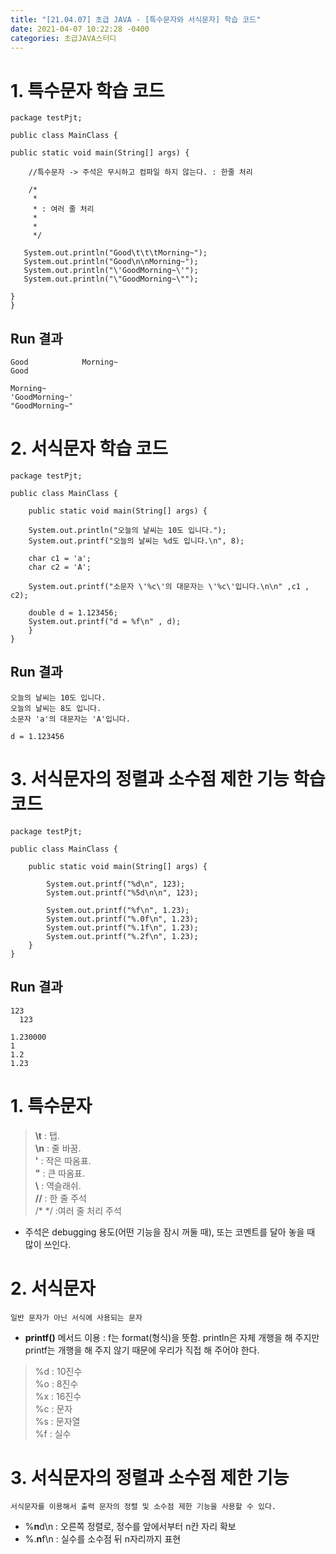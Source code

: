 ```yaml
---
title: "[21.04.07] 초급 JAVA - [특수문자와 서식문자] 학습 코드"
date: 2021-04-07 10:22:28 -0400
categories: 초급JAVA스터디
---
```



# 1. 특수문자 학습 코드

	package testPjt;
	
    public class MainClass {
	
	public static void main(String[] args) {
		
		//특수문자 -> 주석은 무시하고 컴파일 하지 않는다. : 한줄 처리
		
		/*
		 * 
		 * : 여러 줄 처리 
		 * 
		 * 
		 */
		
	   System.out.println("Good\t\t\tMorning~");
	   System.out.println("Good\n\nMorning~");
	   System.out.println("\'GoodMorning~\'");
	   System.out.println("\"GoodMorning~\"");
		
	}
	}

## Run 결과
	Good			Morning~
	Good
	
	Morning~
	'GoodMorning~'
	"GoodMorning~"

# 2. 서식문자 학습 코드

	package testPjt;
	
	public class MainClass {
	
		public static void main(String[] args) {
			
		System.out.println("오늘의 날씨는 10도 입니다.");
		System.out.printf("오늘의 날씨는 %d도 입니다.\n", 8);
		
		char c1 = 'a';
		char c2 = 'A';
		
		System.out.printf("소문자 \'%c\'의 대문자는 \'%c\'입니다.\n\n" ,c1 , c2);	
		
		double d = 1.123456;
		System.out.printf("d = %f\n" , d);
		}
	}

## Run 결과
	오늘의 날씨는 10도 입니다.
	오늘의 날씨는 8도 입니다.
	소문자 'a'의 대문자는 'A'입니다.
	
	d = 1.123456
	
# 3. 서식문자의 정렬과 소수점 제한 기능 학습 코드

	package testPjt;
	
	public class MainClass {
	
		public static void main(String[] args) {
			
			System.out.printf("%d\n", 123);
			System.out.printf("%5d\n\n", 123);
			
			System.out.printf("%f\n", 1.23);
			System.out.printf("%.0f\n", 1.23);
			System.out.printf("%.1f\n", 1.23);
			System.out.printf("%.2f\n", 1.23);
		}
	}

## Run 결과
	123
	  123
	
	1.230000
	1
	1.2
	1.23
	
	
	
# 1. 특수문자

>**\t** : 탭.  
**\n** : 줄 바꿈.  
**\'** : 작은 따옴표.   
**\"** : 큰 따옴표.   
**\\** : 역슬래쉬.   
**//** : 한 줄 주석     
/*
	 */ :여러 줄 처리 주석

* 주석은 debugging 용도(어떤 기능을 잠시 꺼둘 때), 또는 코멘트를 달아 놓을 때 많이 쓰인다.

# 2. 서식문자

	일반 문자가 아닌 서식에 사용되는 문자
	
* **printf()** 메서드 이용
: f는 format(형식)을 뜻함.
  println은 자체 개행을 해 주지만 printf는 개행을 해 주지 않기 때문에 우리가 직접 해 주어야 한다.

>%d : 10진수  
>%o : 8진수  
>%x : 16진수   
>%c : 문자  
>%s : 문자열   
>%f : 실수


# 3. 서식문자의 정렬과 소수점 제한 기능 

	서식문자를 이용해서 출력 문자의 정렬 및 소수점 제한 기능을 사용할 수 있다.
	
* %**n**d\n : 오른쪽 정렬로, 정수를 앞에서부터 n칸 자리 확보
* %.**n**f\n : 실수를 소수점 뒤 n자리까지 표현


